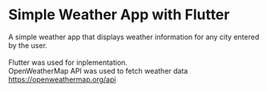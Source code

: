 
# Simple Weather App with Flutter

A simple weather app that displays weather information for any city entered by the user.<br>
<br>
Flutter was used for inplementation.<br>
OpenWeatherMap API was used to fetch weather data<br>
<a>https://openweathermap.org/api</a>


